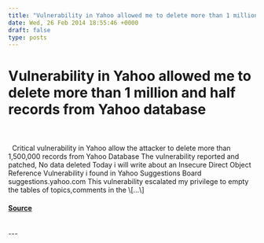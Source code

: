 ```yaml
---
title: "Vulnerability in Yahoo allowed me to delete more than 1 million and half records from Yahoo database"
date: Wed, 26 Feb 2014 18:55:46 +0000
draft: false
type: posts
---
```

# Vulnerability in Yahoo allowed me to delete more than 1 million and half records from Yahoo database

<br/>

<br/>
  Critical vulnerability in Yahoo allow the attacker to delete more than 1,500,000 records from Yahoo Database The vulnerability reported and patched, No data deleted Today i will write about an Insecure Direct Object Reference Vulnerability i found in Yahoo Suggestions Board suggestions.yahoo.com This vulnerability escalated my privilege to empty the tables of topics,comments in the \[…\]

#### [Source](https://pwnrules.com/yahoo-suggestions-vulnerability/)

<br/>
---
